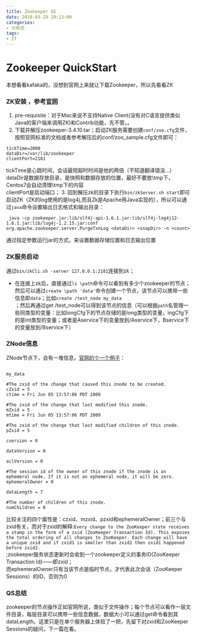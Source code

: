 ```yaml
---
title: Zookeeper QS
date: 2018-03-29 20:13:00
categories:
- 分布式
tags:
- IT
---
```


# Zookeeper QuickStart
本想看看kafaka的，没想到官网上来就让下载Zookeeper，所以先看看ZK  
### ZK安装 ，参考[官网](https://zookeeper.apache.org/doc/current/index.html)  
1. pre-requisite：对于Mac来说不支持Native Client(没有对C语言提供类似Java的客户端来调用ZK)和Contrib功能，先不管。。  
2. 下载并解压zookeeper-3.4.10.tar；启动ZK服务需要创建`conf/zoo.cfg`文件，按照官网标准的文档或者参考解压后的conf/zoo_sample.cfg文件即可：  
```shell  
tickTime=2000  
dataDir=/var/lib/zookeeper  
clientPort=2181
```  
tickTime是心跳时间，会话最短超时时间是他的两倍（不知道翻译错没...）  
dataDir是数据存放目录，是快照和数据存放的位置，最好不要放\tmp下，Centos7会自动清理\tmp下的内容  
clientPort是启动端口；
3. 回到解压zk的目录下执行`bin/zkServer.sh start`即可启动ZK（ZK的log使用的是log4j,而且Zk是Apache用Java实现的），所以可以通过`java`命令设置输出日志格式和输出目录：  
```shell    
 java -cp zookeeper.jar:lib/slf4j-api-1.6.1.jar:lib/slf4j-log4j12-1.6.1.jar:lib/log4j-1.2.15.jar:conf org.apache.zookeeper.server.PurgeTxnLog <dataDir> <snapDir> -n <count>  
```
通过指定参数运行jar的方式，来设置数据存储位置和日志输出位置  
### ZK服务启动  
通过`bin/zkCli.sh -server 127.0.0.1:2181`连接到zk；  

- 在连接上zk后，直接通过`ls \path`命令可以看到有多少个zookeeper的节点；然后可以通过`create \path 'data'`命令创建一个节点，该节点可以携带一些信息即`data`；比如`create /test_node my_data`  
；然后再通过get /test_node可以得到该节点的信息（可以根据`path`名管理一些同类型的变量：比如longCfg下的节点存储的是long类型的变量，ingCfg下的是int类型的变量；或者是Aservice下的变量放到/Aservice下，Bservice下的变量放到/Bservice下）  

### ZNode信息  
ZNode节点下，会有一堆信息，[官网的个一个例子](https://zookeeper.apache.org/doc/current/zookeeperProgrammers.html)：
```shell

my_data

#The zxid of the change that caused this znode to be created.
cZxid = 5  
ctime = Fri Jun 05 13:57:06 PDT 2009

#The zxid of the change that last modified this znode.
mZxid = 5
mtime = Fri Jun 05 13:57:06 PDT 2009

#The zxid of the change that last modified children of this znode.
pZxid = 5

cversion = 0

dataVersion = 0

aclVersion = 0

#The session id of the owner of this znode if the znode is an ephemeral node. If it is not an ephemeral node, it will be zero.
ephemeralOwner = 0

dataLength = 7

#The number of children of this znode.
numChildren = 0
```  
比较关注的四个属性是：czxid、mzxid、pzxid和ephemeralOwner；前三个与zxid有关，而对于zxid的解释:`Every change to the ZooKeeper state receives a stamp in the form of a zxid (ZooKeeper Transaction Id). This exposes the total ordering of all changes to ZooKeeper. Each change will have a unique zxid and if zxid1 is smaller than zxid2 then zxid1 happened before zxid2.`  
;zookeeper服务状态更新时会收到一个zookeeper定义的事务ID(ZooKeeper Transaction Id)——即zxid；  
而ephemeralOwner只有当该节点是临时节点，才代表此次会话（ZooKeeper Sessions）的ID、否则为0  

### QS总结  
zookeeper的节点操作正如官网所说，类似于文件操作；每个节点可以看作一层文件目录，每层目录可以携带一些信息数据，数据大小可以通过get命令看到其dataLength。这里只是在单个服务器上体验了一把，先留下对zxid和ZooKeeper Sessions的疑问，下一篇在看。